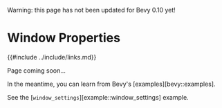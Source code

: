 Warning: this page has not been updated for Bevy 0.10 yet!

# Window Properties

{{#include ../include/links.md}}

Page coming soon…

In the meantime, you can learn from Bevy's [examples][bevy::examples].

See the [`window_settings`][example::window_settings] example.
